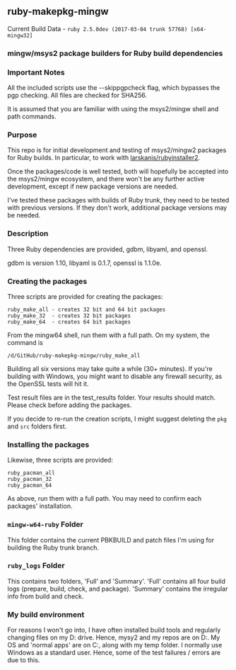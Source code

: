 ## ruby-makepkg-mingw

Current Build Data - `ruby 2.5.0dev (2017-03-04 trunk 57768) [x64-mingw32]`

### mingw/msys2 package builders for Ruby build dependencies

### Important Notes

All the included scripts use the --skippgpcheck flag, which bypasses the pgp checking.  All files are checked for SHA256.

It is assumed that you are familiar with using the msys2/mingw shell and path commands.

### Purpose

This repo is for initial development and testing of msys2/mingw2 packages for Ruby builds. In particular, to work with [larskanis/rubyinstaller2](https://github.com/larskanis/rubyinstaller2).

Once the packages/code is well tested, both will hopefully be accepted into the msys2/mingw ecosystem, and there won't be any further active development, except if new package versions are needed.

I've tested these packages with builds of Ruby trunk, they need to be tested with previous versions.  If they don't work, additional package versions may be needed.

### Description

Three Ruby dependencies are provided, gdbm, libyaml, and openssl.

gdbm is version 1.10, libyaml is 0.1.7, openssl is 1.1.0e.

### Creating the packages

Three scripts are provided for creating the packages:
```
ruby_make_all - creates 32 bit and 64 bit packages
ruby_make_32  - creates 32 bit packages
ruby_make_64  - creates 64 bit packages
```

From the mingw64 shell, run them with a full path.  On my system, the command is 
```
/d/GitHub/ruby-makepkg-mingw/ruby_make_all
```

Building all six versions may take quite a while (30+ minutes).  If you're building
with Windows, you might want to disable any firewall security, as the OpenSSL tests will hit it.

Test result files are in the test_results folder.  Your results should match.
Please check before adding the packages.

If you decide to re-run the creation scripts, I might suggest deleting the `pkg`
and `src` folders first.

### Installing the packages

Likewise, three scripts are provided:

```
ruby_pacman_all
ruby_pacman_32
ruby_pacman_64
```

As above, run them with a full path.  You may need to confirm each packages' installation.

### `mingw-w64-ruby` Folder

This folder contains the current PBKBUILD and patch files I'm using for building
the Ruby trunk branch.

### `ruby_logs` Folder

This contains two folders, 'Full' and 'Summary'.  'Full' contains all four build
logs (prepare, build, check, and package).  'Summary' contains the irregular info
from build and check.

### My build environment

For reasons I won't go into, I have often installed build tools and regularly
changing files on my D: drive.  Hence, mysy2 and my repos are on D:.  My OS and
'normal apps' are on C:, along with my temp folder.  I normally use Windows as a
standard user.  Hence, some of the test failures / errors are due to this.

